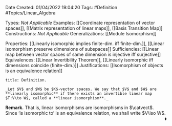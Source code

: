 <div class="topSpace"></div>

Date Created: 01/04/2022 19:04:20
Tags: #Definition #Topics/Linear_Algebra

Types: _Not Applicable_
Examples: [[Coordinate representation of vector spaces]], [[Matrix representation of linear maps]], [[Basis Transition Map]]
Constructions: _Not Applicable_
Generalizations: [[Module Isomorphism]]

Properties: [[Linearly isomorphic implies finite-dim. iff finite-dim.]], [[Linear isomorphism preserve dimensions of subspaces]]
Sufficiencies: [[Linear map between vector spaces of same dimension is injective iff surjective]]
Equivalences: [[Linear Invertibility Theorem]], [[Linearly isomorphic iff dimensions coincide (finite-dim.)]]
Justifications: [[Isomorphism of objects is an equivalence relation]]

``` ad-Definition
title: Definition.

_Let $V$ and $W$ be $K$-vector spaces. We say that $V$ and $W$ are **linearly isomorphic** if there exists an invertible linear map $T:V\to W$, called a **linear isomorphism**._

```

**Remark.** That is, linear isomorphisms are isomorphisms in $\catvect$. Since $\textrm{`}$is isomorphic to$\textrm{'}$ is an equivalence relation, we shall write $V\iso W$.<span style="float:right;">$\blacklozenge$</span>
